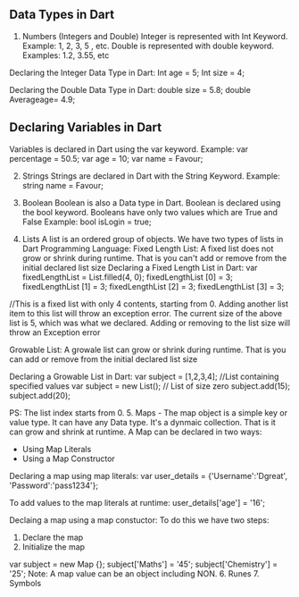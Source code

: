 ## Data Types in Dart
1. Numbers (Integers and Double)
  Integer is represented with Int Keyword. Example: 1, 2, 3, 5 , etc. 
  Double is represented with double keyword. Examples: 1.2, 3.55, etc
  
  Declaring the Integer Data Type in Dart:
  Int age = 5; 
  Int size = 4;
  
  Declaring the Double Data Type in Dart:
  double size = 5.8; 
  double Averageage= 4.9;
  
## Declaring Variables in Dart
Variables is declared in Dart using the var keyword. 
Example: var percentage = 50.5; 
         var age = 10;
         var name = Favour;

2. Strings
    Strings are declared in Dart with the String Keyword. 
    Example: 
    string name = Favour; 
    
3. Boolean
    Boolean is also a Data type in Dart. Boolean is declared using the bool keyword. 
    Booleans have only two values which are True and False
    Example: 
    bool isLogin = true; 
    
4. Lists
   A list is an ordered group of objects. We have two types of lists in Dart Programming Language: 
   Fixed Length List: A fixed list does not grow or shrink during runtime. That is you can't add or remove from the initial declared list size
   Declaring a Fixed Length List in Dart:
  var fixedLengthList = List<int>.filled(4, 0);
  fixedLengthList [0] = 3;
  fixedLengthList [1] = 3;
  fixedLengthList [2] = 3;
  fixedLengthList [3] = 3;
  
  //This is a fixed list with only 4 contents, starting from 0. Adding another list item to this list will throw an exception error. 
  The current size of the above list is 5, which was what we declared. Adding or removing to the list size will throw an Exception error
  
   Growable List: A growale list can grow or shrink during runtime. That is you can add or remove from the initial declared list size
   
   Declaring a Growable List in Dart: 
   var subject = [1,2,3,4]; //List containing specified values
   var subject = new List(); // List of size zero
   subject.add(15);
   subject.add(20);

   PS: The list index starts from 0. 
5. Maps - The map object is a simple key or value type. It can have any Data type. It's a dynmaic collection. That is it can grow and shrink at runtime. A Map can be declared in two ways: 
- Using Map Literals
- Using a Map Constructor

Declaring a map using map literals: 
var user_details = {'Username':'Dgreat', 'Password':'pass1234'};

To add values to the map literals at runtime: 
    user_details['age'] = '16';
    
Declaing a map using a map constuctor: 
To do this we have two steps:

1. Declare the map
2. Initialize the map

var subject = new Map {};
    subject['Maths'] = '45'; 
    subject['Chemistry'] = '25'; 
Note: A map value can be an object including NON. 
6. Runes
7. Symbols
